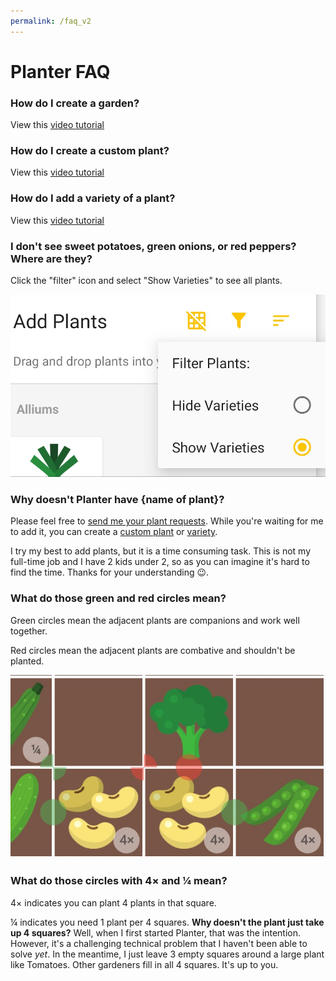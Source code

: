 ```yaml
---
permalink: /faq_v2
---
```


# Planter FAQ

### How do I create a garden?

View this [video tutorial](https://youtu.be/wOKNkJqbt8A)

### How do I create a custom plant?

View this [video tutorial](https://youtu.be/ox65gthSCDM)

### How do I add a variety of a plant?

View this [video tutorial](https://youtu.be/r_NDs-RGTuU)

### I don't see sweet potatoes, green onions, or red peppers? Where are they?

Click the "filter" icon and select "Show Varieties" to see all plants.

<img src="images/ScreenCrop-20190602-204606.jpeg" max-width="100%">

### Why doesn't Planter have {name of plant}?

Please feel free to <a target="_blank" href="https://mailhide.io/e/IIRlz">send me your plant requests</a>. While you're waiting for me to add it, you can create a [custom plant](https://youtu.be/ox65gthSCDM) or [variety](https://youtu.be/r_NDs-RGTuU).

I try my best to add plants, but it is a time consuming task. This is not my full-time job and I have 2 kids under 2, so as you can imagine it's hard to find the time. Thanks for your understanding 😉. 

### What do those green and red circles mean?

Green circles mean the adjacent plants are companions and work well together.

Red circles mean the adjacent plants are combative and shouldn't be planted.

<img src="images/ScreenCrop-20190604-092910.jpg" max-width="100%">

### What do those circles with 4× and ¼ mean?

4× indicates you can plant 4 plants in that square.

¼ indicates you need 1 plant per 4 squares. __Why doesn't the plant just take up 4 squares?__ Well, when I first started Planter, that was the intention. However, it's a challenging technical problem that I haven't been able to solve _yet_. In the meantime, I just leave 3 empty squares around a large plant like Tomatoes. Other gardeners fill in all 4 squares. It's up to you.

